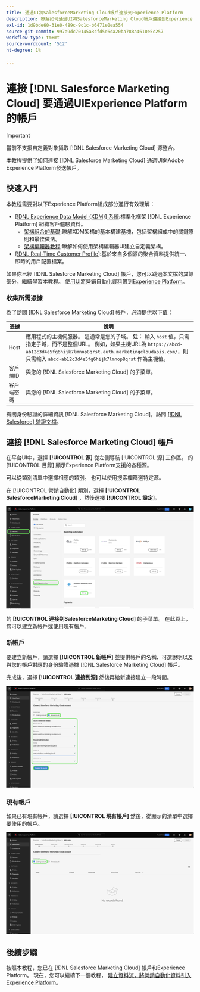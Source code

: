 ```yaml
---
title: 通過UI將SalesforceMarketing Cloud帳戶連接到Experience Platform
description: 瞭解如何通過UI將SalesforceMarketing Cloud帳戶連接到Experience Platform。
exl-id: 1d9bde60-31e0-489c-9c1c-b6471e0ea554
source-git-commit: 997a9dc70145a8cfd5d6da20ba788a4610e5c257
workflow-type: tm+mt
source-wordcount: '512'
ht-degree: 1%

---
```


# 連接 [!DNL Salesforce Marketing Cloud] 要通過UIExperience Platform的帳戶

>[!IMPORTANT]
>
>當前不支援自定義對象攝取 [!DNL Salesforce Marketing Cloud] 源整合。


本教程提供了如何連接 [!DNL Salesforce Marketing Cloud] 通過UI向Adobe Experience Platform發送帳戶。

## 快速入門

本教程需要對以下Experience Platform組成部分進行有效理解：

* [[!DNL Experience Data Model (XDM)] 系統](../../../../../xdm/home.md):標準化框架 [!DNL Experience Platform] 組織客戶體驗資料。
   * [架構組合的基礎](../../../../../xdm/schema/composition.md):瞭解XDM架構的基本構建基塊，包括架構組成中的關鍵原則和最佳做法。
   * [架構編輯器教程](../../../../../xdm/tutorials/create-schema-ui.md):瞭解如何使用架構編輯器UI建立自定義架構。
* [[!DNL Real-Time Customer Profile]](../../../../../profile/home.md):基於來自多個源的聚合資料提供統一、即時的用戶配置檔案。

如果你已經 [!DNL Salesforce Marketing Cloud] 帳戶，您可以跳過本文檔的其餘部分，繼續學習本教程。 [使用UI將營銷自動化資料帶到Experience Platform](../../dataflow/marketing-automation.md)。

### 收集所需憑據

為了訪問 [!DNL Salesforce Marketing Cloud] 帳戶，必須提供以下值：

| 憑據 | 說明 |
| ---------- | ----------- |
| Host | 應用程式的主機伺服器。 這通常是您的子域。 **注：** 輸入 `host` 值，只需指定子域，而不是整個URL。 例如，如果主機URL為 `https://abcd-ab12c3d4e5fg6hijk7lmnop8qrst.auth.marketingcloudapis.com/`，則只需輸入 `abcd-ab12c3d4e5fg6hijk7lmnop8qrst` 作為主機值。 |
| 客戶端ID | 與您的 [!DNL Salesforce Marketing Cloud] 的子菜單。 |
| 客戶端密碼 | 與您的 [!DNL Salesforce Marketing Cloud] 的子菜單。 |

有關身份驗證的詳細資訊 [!DNL Salesforce Marketing Cloud]，訪問 [[!DNL Salesforce] 驗證文檔](https://developer.salesforce.com/docs/atlas.en-us.mc-apis.meta/mc-apis/authentication.htm)。

## 連接 [!DNL Salesforce Marketing Cloud] 帳戶

在平台UI中，選擇 **[!UICONTROL 源]** 從左側導航 [!UICONTROL 源] 工作區。 的 [!UICONTROL 目錄] 顯示Experience Platform支援的各種源。

可以從類別清單中選擇相應的類別。 也可以使用搜索欄篩選特定源。

在 [!UICONTROL 營銷自動化] 類別，選擇 **[!UICONTROL SalesforceMarketing Cloud]** ，然後選擇 **[!UICONTROL 設定]**。

![已選擇SalesforceMarketing Cloud源的源目錄。](../../../../images/tutorials/create/salesforce-marketing-cloud/catalog.png)

的 **[!UICONTROL 連接到SalesforceMarketing Cloud]** 的子菜單。 在此頁上，您可以建立新帳戶或使用現有帳戶。

### 新帳戶

要建立新帳戶，請選擇 **[!UICONTROL 新帳戶]** 並提供帳戶的名稱、可選說明以及與您的帳戶對應的身份驗證憑據 [!DNL Salesforce Marketing Cloud] 帳戶。

完成後，選擇 **[!UICONTROL 連接到源]** 然後再給新連接建立一段時間。

![新帳戶介面，您可以在該介面中驗證SalesforceMarketing Cloud的新帳戶。](../../../../images/tutorials/create/salesforce-marketing-cloud/new.png)

### 現有帳戶

如果已有現有帳戶，請選擇 **[!UICONTROL 現有帳戶]** 然後，從顯示的清單中選擇要使用的帳戶。

![現有帳戶介面，您可以從現有SalesforceMarketing Cloud帳戶清單中進行選擇。](../../../../images/tutorials/create/salesforce-marketing-cloud/existing.png)

## 後續步驟

按照本教程，您已在 [!DNL Salesforce Marketing Cloud] 帳戶和Experience Platform。 現在，您可以繼續下一個教程， [建立資料流，將營銷自動化資料引入Experience Platform](../../dataflow/marketing-automation.md)。
